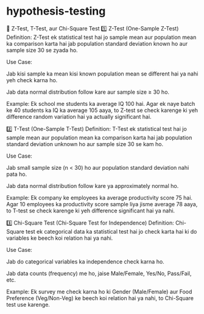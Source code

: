 # hypothesis-testing
📌 Z-Test, T-Test, aur Chi-Square Test
1️⃣ Z-Test (One-Sample Z-Test)
Definition:
Z-Test ek statistical test hai jo sample mean aur population mean ka comparison karta hai jab population standard deviation known ho aur sample size 30 se zyada ho.

Use Case:

Jab kisi sample ka mean kisi known population mean se different hai ya nahi yeh check karna ho.

Jab data normal distribution follow kare aur sample size ≥ 30 ho.

Example:
Ek school me students ka average IQ 100 hai. Agar ek naye batch ke 40 students ka IQ ka average 105 aaya, to Z-test se check karenge ki yeh difference random variation hai ya actually significant hai.

2️⃣ T-Test (One-Sample T-Test)
Definition:
T-Test ek statistical test hai jo sample mean aur population mean ka comparison karta hai jab population standard deviation unknown ho aur sample size 30 se kam ho.

Use Case:

Jab small sample size (n < 30) ho aur population standard deviation nahi pata ho.

Jab data normal distribution follow kare ya approximately normal ho.

Example:
Ek company ke employees ka average productivity score 75 hai. Agar 10 employees ka productivity score sample liya jisme average 78 aaya, to T-test se check karenge ki yeh difference significant hai ya nahi.

3️⃣ Chi-Square Test (Chi-Square Test for Independence)
Definition:
Chi-Square test ek categorical data ka statistical test hai jo check karta hai ki do variables ke beech koi relation hai ya nahi.

Use Case:

Jab do categorical variables ka independence check karna ho.

Jab data counts (frequency) me ho, jaise Male/Female, Yes/No, Pass/Fail, etc.

Example:
Ek survey me check karna ho ki Gender (Male/Female) aur Food Preference (Veg/Non-Veg) ke beech koi relation hai ya nahi, to Chi-Square test use karenge.
